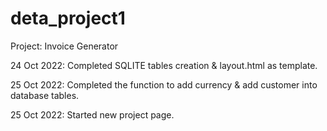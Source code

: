 # deta_project1
Project: Invoice Generator

24 Oct 2022:
Completed SQLITE tables creation & layout.html as template.

25 Oct 2022:
Completed the function to add currency & add customer into database tables.

25 Oct 2022:
Started new project page.